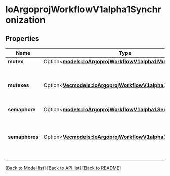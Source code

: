 # IoArgoprojWorkflowV1alpha1Synchronization

## Properties

Name | Type | Description | Notes
------------ | ------------- | ------------- | -------------
**mutex** | Option<[**models::IoArgoprojWorkflowV1alpha1Mutex**](io.argoproj.workflow.v1alpha1.Mutex.md)> |  | [optional]
**mutexes** | Option<[**Vec<models::IoArgoprojWorkflowV1alpha1Mutex>**](io.argoproj.workflow.v1alpha1.Mutex.md)> | v3.6 and after: Mutexes holds the list of Mutex lock details | [optional]
**semaphore** | Option<[**models::IoArgoprojWorkflowV1alpha1SemaphoreRef**](io.argoproj.workflow.v1alpha1.SemaphoreRef.md)> |  | [optional]
**semaphores** | Option<[**Vec<models::IoArgoprojWorkflowV1alpha1SemaphoreRef>**](io.argoproj.workflow.v1alpha1.SemaphoreRef.md)> | v3.6 and after: Semaphores holds the list of Semaphores configuration | [optional]

[[Back to Model list]](../README.md#documentation-for-models) [[Back to API list]](../README.md#documentation-for-api-endpoints) [[Back to README]](../README.md)


